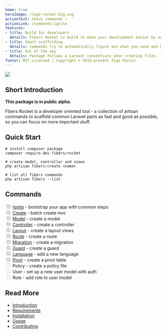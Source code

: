 ```yaml
---
home: true
heroImage: /logo-rocket-big.svg
actionText: Check commands →
actionLink: /commands/ignite
features:
- title: Build for developers
  details: Fibers Rocket is build to make your development easier by automating usual stuff so you can focus on your magic.
- title: Smart scaffolding
  details: Commands try to automatically figure out what you need and help you build faster with input suggestions or smart auto values when in silent mode.
- title: Out of the way
  details: Package follows a Laravel conventions when creating files. There is nothing new to learn and no overhead when customizing.
footer: MIT Licensed | Copyright © 2019-present Žiga Pavlin
---
```


<img src='https://zipavlin.github.io/fibers-rocket/rocket.gif' style='display:block;margin-left:auto;margin-right:auto;'>

## Short Introduction
**This package is in public alpha.**

Fibers Rocket is a developer oriented tool - a collection of artisan commands to scaffold common Laravel parts as fast and good as possible, so you can focus on more important stuff.

## Quick Start
```
# install composer package
composer require-dev fibers/rocket

# create model, controller and views
php artisan fibers:create <name>

# list all fibers commands
php artisan fibers --list
```

## Commands
<input type="checkbox" checked disabled> [Ignite](/fibers-rocket/commands/ignite) - bootstrap your app with common steps  
<input type="checkbox" checked disabled> [Create](/fibers-rocket/commands/create) - batch create mvc  
<input type="checkbox" checked disabled> [Model](/fibers-rocket/commands/model) - create a model  
<input type="checkbox" checked disabled> [Controller](/fibers-rocket/commands/controller) - create a controller  
<input type="checkbox" checked disabled> [Layout](/fibers-rocket/commands/layout) - create a layout views  
<input type="checkbox" checked disabled> [Route](/fibers-rocket/commands/route) - create a route  
<input type="checkbox" checked disabled> [Migration](/fibers-rocket/commands/migration) - create a migration  
<input type="checkbox" checked disabled> [Guard](/fibers-rocket/commands/guard) - create a guard  
<input type="checkbox" checked disabled> [Language](/fibers-rocket/commands/language) - add a new language  
<input type="checkbox" checked disabled> [Pivot](/fibers-rocket/commands/pivot) - create a pivot table  
<input type="checkbox" disabled> Policy - create a policy file  
<input type="checkbox" disabled> User - set up a new user model with auth  
<input type="checkbox" disabled> Role - add role to user model  


## Read More
- [Introduction](/fibers-rocket/guide#introduction)
- [Requirements](/fibers-rocket/guide#requirements)
- [Installation](/fibers-rocket/guide#installation)
- [Usage](/fibers-rocket/guide#usage)
- [Contributing](/fibers-rocket/guide#contributing)
